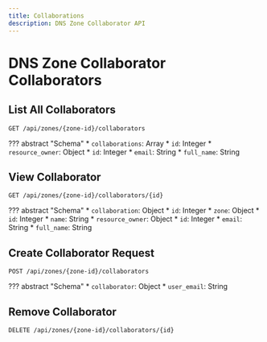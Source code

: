 ```yaml
---
title: Collaborations
description: DNS Zone Collaborator API
---
```

# DNS Zone Collaborator Collaborators

## List All Collaborators

`GET /api/zones/{zone-id}/collaborators`

??? abstract "Schema"
    * `collaborations`: Array
        * `id`: Integer
        * `resource_owner`: Object
            * `id`: Integer
            * `email`: String
            * `full_name`: String

## View Collaborator

`GET /api/zones/{zone-id}/collaborators/{id}`

??? abstract "Schema"
    * `collaboration`: Object
        * `id`: Integer
        * `zone`: Object
            * `id`: Integer
            * `name`: String
    * `resource_owner`: Object
        * `id`: Integer
        * `email`: String
        * `full_name`: String

## Create Collaborator Request

`POST /api/zones/{zone-id}/collaborators`

??? abstract "Schema"
    * `collaborator`: Object
        * `user_email`: String

## Remove Collaborator

`DELETE /api/zones/{zone-id}/collaborators/{id}`
